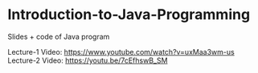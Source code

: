 # Introduction-to-Java-Programming
Slides + code of Java program 

Lecture-1 Video: https://www.youtube.com/watch?v=uxMaa3wm-us <br>
Lecture-2 Video: https://youtu.be/7cEfhswB_SM

